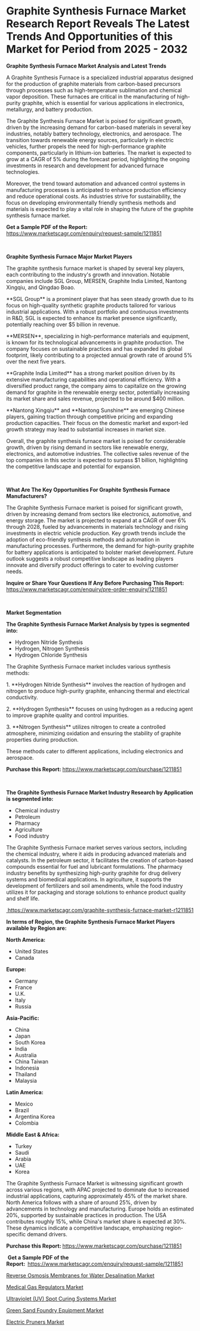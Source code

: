 <p><h1>Graphite Synthesis Furnace Market Research Report Reveals The Latest Trends And Opportunities of this Market for Period from 2025 - 2032</h1></p><p><strong>Graphite Synthesis Furnace Market Analysis and Latest Trends</strong></p>
<p><p>A Graphite Synthesis Furnace is a specialized industrial apparatus designed for the production of graphite materials from carbon-based precursors through processes such as high-temperature sublimation and chemical vapor deposition. These furnaces are critical in the manufacturing of high-purity graphite, which is essential for various applications in electronics, metallurgy, and battery production.</p><p>The Graphite Synthesis Furnace Market is poised for significant growth, driven by the increasing demand for carbon-based materials in several key industries, notably battery technology, electronics, and aerospace. The transition towards renewable energy sources, particularly in electric vehicles, further propels the need for high-performance graphite components, particularly in lithium-ion batteries. The market is expected to grow at a CAGR of 5% during the forecast period, highlighting the ongoing investments in research and development for advanced furnace technologies.</p><p>Moreover, the trend toward automation and advanced control systems in manufacturing processes is anticipated to enhance production efficiency and reduce operational costs. As industries strive for sustainability, the focus on developing environmentally friendly synthesis methods and materials is expected to play a vital role in shaping the future of the graphite synthesis furnace market.</p></p>
<p><strong>Get a Sample PDF of the Report:&nbsp;</strong> <a href="https://www.marketscagr.com/enquiry/request-sample/1211851?utm_campaign=1905&utm_medium=2&utm_source=Github&utm_content=ia&utm_term=24032025&utm_id=graphite-synthesis-furnace">https://www.marketscagr.com/enquiry/request-sample/1211851</a></p>
<p>&nbsp;</p>
<p><strong>Graphite Synthesis Furnace Major Market Players</strong></p>
<p><p>The graphite synthesis furnace market is shaped by several key players, each contributing to the industry's growth and innovation. Notable companies include SGL Group, MERSEN, Graphite India Limited, Nantong Xingqiu, and Qingdao Boao.</p><p>**SGL Group** is a prominent player that has seen steady growth due to its focus on high-quality synthetic graphite products tailored for various industrial applications. With a robust portfolio and continuous investments in R&D, SGL is expected to enhance its market presence significantly, potentially reaching over $5 billion in revenue.</p><p>**MERSEN**, specializing in high-performance materials and equipment, is known for its technological advancements in graphite production. The company focuses on sustainable practices and has expanded its global footprint, likely contributing to a projected annual growth rate of around 5% over the next five years.</p><p>**Graphite India Limited** has a strong market position driven by its extensive manufacturing capabilities and operational efficiency. With a diversified product range, the company aims to capitalize on the growing demand for graphite in the renewable energy sector, potentially increasing its market share and sales revenue, projected to be around $400 million.</p><p>**Nantong Xingqiu** and **Nantong Sunshine** are emerging Chinese players, gaining traction through competitive pricing and expanding production capacities. Their focus on the domestic market and export-led growth strategy may lead to substantial increases in market size.</p><p>Overall, the graphite synthesis furnace market is poised for considerable growth, driven by rising demand in sectors like renewable energy, electronics, and automotive industries. The collective sales revenue of the top companies in this sector is expected to surpass $1 billion, highlighting the competitive landscape and potential for expansion.</p></p>
<p>&nbsp;</p>
<p><strong>What Are The Key Opportunities For Graphite Synthesis Furnace Manufacturers?</strong></p>
<p><p>The Graphite Synthesis Furnace market is poised for significant growth, driven by increasing demand from sectors like electronics, automotive, and energy storage. The market is projected to expand at a CAGR of over 6% through 2028, fueled by advancements in materials technology and rising investments in electric vehicle production. Key growth trends include the adoption of eco-friendly synthesis methods and automation in manufacturing processes. Furthermore, the demand for high-purity graphite for battery applications is anticipated to bolster market development. Future outlook suggests a robust competitive landscape as leading players innovate and diversify product offerings to cater to evolving customer needs.</p></p>
<p><strong>Inquire or Share Your Questions If Any Before Purchasing This Report:</strong> <a href="https://www.marketscagr.com/enquiry/pre-order-enquiry/1211851?utm_campaign=1905&utm_medium=2&utm_source=Github&utm_content=ia&utm_term=24032025&utm_id=graphite-synthesis-furnace">https://www.marketscagr.com/enquiry/pre-order-enquiry/1211851</a></p>
<p>&nbsp;</p>
<p><strong>Market Segmentation</strong></p>
<p><strong>The Graphite Synthesis Furnace Market Analysis by types is segmented into:</strong></p>
<p><ul><li>Hydrogen Nitride Synthesis</li><li>Hydrogen, Nitrogen Synthesis</li><li>Hydrogen Chloride Synthesis</li></ul></p>
<p><p>The Graphite Synthesis Furnace market includes various synthesis methods: </p><p>1. **Hydrogen Nitride Synthesis** involves the reaction of hydrogen and nitrogen to produce high-purity graphite, enhancing thermal and electrical conductivity.</p><p>2. **Hydrogen Synthesis** focuses on using hydrogen as a reducing agent to improve graphite quality and control impurities.</p><p>3. **Nitrogen Synthesis** utilizes nitrogen to create a controlled atmosphere, minimizing oxidation and ensuring the stability of graphite properties during production. </p><p>These methods cater to different applications, including electronics and aerospace.</p></p>
<p><strong>Purchase this Report:&nbsp;</strong><a href="https://www.marketscagr.com/purchase/1211851?utm_campaign=1905&utm_medium=2&utm_source=Github&utm_content=ia&utm_term=24032025&utm_id=graphite-synthesis-furnace">https://www.marketscagr.com/purchase/1211851</a></p>
<p>&nbsp;</p>
<p><strong>The Graphite Synthesis Furnace Market Industry Research by Application is segmented into:</strong></p>
<p><ul><li>Chemical industry</li><li>Petroleum</li><li>Pharmacy</li><li>Agriculture</li><li>Food industry</li></ul></p>
<p><p>The Graphite Synthesis Furnace market serves various sectors, including the chemical industry, where it aids in producing advanced materials and catalysts. In the petroleum sector, it facilitates the creation of carbon-based compounds essential for fuel and lubricant formulations. The pharmacy industry benefits by synthesizing high-purity graphite for drug delivery systems and biomedical applications. In agriculture, it supports the development of fertilizers and soil amendments, while the food industry utilizes it for packaging and storage solutions to enhance product quality and shelf life.</p></p>
<p><a href="https://www.marketscagr.com/graphite-synthesis-furnace-market-r1211851?utm_campaign=1905&utm_medium=2&utm_source=Github&utm_content=ia&utm_term=24032025&utm_id=graphite-synthesis-furnace">&nbsp;https://www.marketscagr.com/graphite-synthesis-furnace-market-r1211851</a></p>
<p><strong>In terms of Region, the Graphite Synthesis Furnace Market Players available by Region are:</strong></p>
<p>
    <p> <strong> North America: </strong>
        <ul>
            <li>United States</li>
            <li>Canada</li>
        </ul>
        </p> 
    <p> <strong> Europe: </strong>
        <ul>
            <li>Germany</li>
            <li>France</li>
            <li>U.K.</li>
            <li>Italy</li>
            <li>Russia</li>
        </ul>
        </p> 
    <p> <strong> Asia-Pacific: </strong>
        <ul>
            <li>China</li>
            <li>Japan</li>
            <li>South Korea</li>
            <li>India</li>
            <li>Australia</li>
            <li>China Taiwan</li>
            <li>Indonesia</li>
            <li>Thailand</li>
            <li>Malaysia</li>
        </ul>
        </p> 
    <p> <strong> Latin America: </strong>
        <ul>
            <li>Mexico</li>
            <li>Brazil</li>
            <li>Argentina Korea</li>
            <li>Colombia</li>
        </ul>
        </p> 
    <p> <strong> Middle East & Africa: </strong>
        <ul>
            <li>Turkey</li>
            <li>Saudi</li>
            <li>Arabia</li>
            <li>UAE</li>
            <li>Korea</li>
        </ul>
    </p>
    </p>
<p><p>The Graphite Synthesis Furnace Market is witnessing significant growth across various regions, with APAC projected to dominate due to increased industrial applications, capturing approximately 45% of the market share. North America follows with a share of around 25%, driven by advancements in technology and manufacturing. Europe holds an estimated 20%, supported by sustainable practices in production. The USA contributes roughly 15%, while China's market share is expected at 30%. These dynamics indicate a competitive landscape, emphasizing region-specific demand drivers.</p></p>
<p><strong>Purchase this Report: </strong><a href="https://www.marketscagr.com/purchase/1211851?utm_campaign=1905&utm_medium=2&utm_source=Github&utm_content=ia&utm_term=24032025&utm_id=graphite-synthesis-furnace">https://www.marketscagr.com/purchase/1211851</a></p>
<p>&nbsp;<strong>Get a Sample PDF of the Report:&nbsp;&nbsp;</strong><a href="https://www.marketscagr.com/enquiry/request-sample/1211851?utm_campaign=1905&utm_medium=2&utm_source=Github&utm_content=ia&utm_term=24032025&utm_id=graphite-synthesis-furnace">https://www.marketscagr.com/enquiry/request-sample/1211851</a></p>
<p><strong></strong></p>
<p><p><a href="https://github.com/dekamrapinq1/Market-Research-Report-List-1/blob/main/reverse-osmosis-membranes-for-water-desalination-market.md?utm_campaign=1905&utm_medium=2&utm_source=Github&utm_content=ia&utm_term=24032025&utm_id=graphite-synthesis-furnace">Reverse Osmosis Membranes for Water Desalination Market</a></p><p><a href="https://github.com/waldarolka1j/Market-Research-Report-List-1/blob/main/medical-gas-regulators-market.md?utm_campaign=1905&utm_medium=2&utm_source=Github&utm_content=ia&utm_term=24032025&utm_id=graphite-synthesis-furnace">Medical Gas Regulators Market</a></p><p><a href="https://github.com/dumanelina6v/Market-Research-Report-List-1/blob/main/ultraviolet-uv-spot-curing-systems-market.md?utm_campaign=1905&utm_medium=2&utm_source=Github&utm_content=ia&utm_term=24032025&utm_id=graphite-synthesis-furnace">Ultraviolet (UV) Spot Curing Systems Market</a></p><p><a href="https://github.com/khifzaba/Market-Research-Report-List-1/blob/main/green-sand-foundry-equipment-market.md?utm_campaign=1905&utm_medium=2&utm_source=Github&utm_content=ia&utm_term=24032025&utm_id=graphite-synthesis-furnace">Green Sand Foundry Equipment Market</a></p><p><a href="https://github.com/spineamosa0e/Market-Research-Report-List-1/blob/main/electric-pruners-market.md?utm_campaign=1905&utm_medium=2&utm_source=Github&utm_content=ia&utm_term=24032025&utm_id=graphite-synthesis-furnace">Electric Pruners Market</a></p></p>
